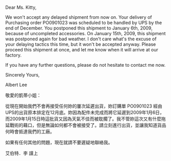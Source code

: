 Dear Ms. Kitty,

We won\'t accept any delayed shipment from now on. Your delivery of
Purchasing order PO0901023 was scheduled to be handled by UPS by the end
of December. You postponed this shipment to January 6th, 2009, because
of uncompleted accessories. On January 15th, 2009, this shipment was
postponed again for bad weather. I don\'t care what\'s the excuse of
your delaying tactics this time, but it won\'t be accepted anyway.
Please proceed this shipment at once, and let me know when it will
arrive at our factory.

If you have any further questions, please do not hesitate to contact me
now.

Sincerely Yours,

Albert Lee

敬愛的凱蒂小姐：

從現在開始我們不會再接受任何妳的屢次延遲出貨，妳訂購單 PO0901023
經由UPS的出貨原本排定在12月底。妳因為配件未完成而將它延遲到2009年1月6日，而2009年1月15日時這批貨又因為天氣不佳而被耽擱了。我不管妳這次又有什麼拖延戰術的藉口，但是無論如何都不會被接受了。請立刻進行出貨，並讓我知道貨品何時會抵達我們的工廠。

如果有任何其他的問題，現在就請不要遲疑地聯絡我。

艾伯特．李 謹上
